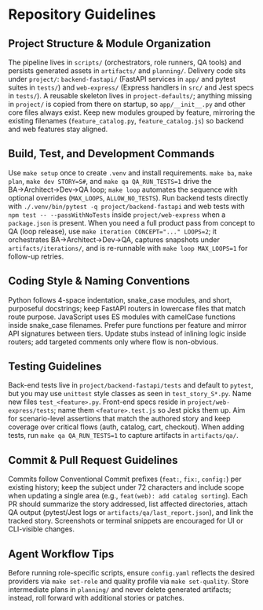 # Repository Guidelines

## Project Structure & Module Organization
The pipeline lives in `scripts/` (orchestrators, role runners, QA tools) and persists generated assets in `artifacts/` and `planning/`. Delivery code sits under `project/`: `backend-fastapi/` (FastAPI services in `app/` and pytest suites in `tests/`) and `web-express/` (Express handlers in `src/` and Jest specs in `tests/`). A reusable skeleton lives in `project-defaults/`; anything missing in `project/` is copied from there on startup, so `app/__init__.py` and other core files always exist. Keep new modules grouped by feature, mirroring the existing filenames (`feature_catalog.py`, `feature_catalog.js`) so backend and web features stay aligned.

## Build, Test, and Development Commands
Use `make setup` once to create `.venv` and install requirements. `make ba`, `make plan`, `make dev STORY=S#`, and `make qa QA_RUN_TESTS=1` drive the BA→Architect→Dev→QA loop; `make loop` automates the sequence with optional overrides (`MAX_LOOPS`, `ALLOW_NO_TESTS`). Run backend tests directly with `./.venv/bin/pytest -q project/backend-fastapi` and web tests with `npm test -- --passWithNoTests` inside `project/web-express` when a `package.json` is present.
When you need a full product pass from concept to QA (loop release), use `make iteration CONCEPT="..." LOOPS=2`; it orchestrates BA→Architect→Dev→QA, captures snapshots under `artifacts/iterations/`, and is re-runnable with `make loop MAX_LOOPS=1` for follow-up retries.

## Coding Style & Naming Conventions
Python follows 4-space indentation, snake_case modules, and short, purposeful docstrings; keep FastAPI routers in lowercase files that match route purpose. JavaScript uses ES modules with camelCase functions inside snake_case filenames. Prefer pure functions per feature and mirror API signatures between tiers. Update stubs instead of inlining logic inside routers; add targeted comments only where flow is non-obvious.

## Testing Guidelines
Back-end tests live in `project/backend-fastapi/tests` and default to `pytest`, but you may use `unittest` style classes as seen in `test_story_S*.py`. Name new files `test_<feature>.py`. Front-end specs reside in `project/web-express/tests`; name them `<feature>.test.js` so Jest picks them up. Aim for scenario-level assertions that match the authored story and keep coverage over critical flows (auth, catalog, cart, checkout). When adding tests, run `make qa QA_RUN_TESTS=1` to capture artifacts in `artifacts/qa/`.

## Commit & Pull Request Guidelines
Commits follow Conventional Commit prefixes (`feat:`, `fix:`, `config:`) per existing history; keep the subject under 72 characters and include scope when updating a single area (e.g., `feat(web): add catalog sorting`). Each PR should summarize the story addressed, list affected directories, attach QA output (pytest/Jest logs or `artifacts/qa/last_report.json`), and link the tracked story. Screenshots or terminal snippets are encouraged for UI or CLI-visible changes.

## Agent Workflow Tips
Before running role-specific scripts, ensure `config.yaml` reflects the desired providers via `make set-role` and quality profile via `make set-quality`. Store intermediate plans in `planning/` and never delete generated artifacts; instead, roll forward with additional stories or patches.
